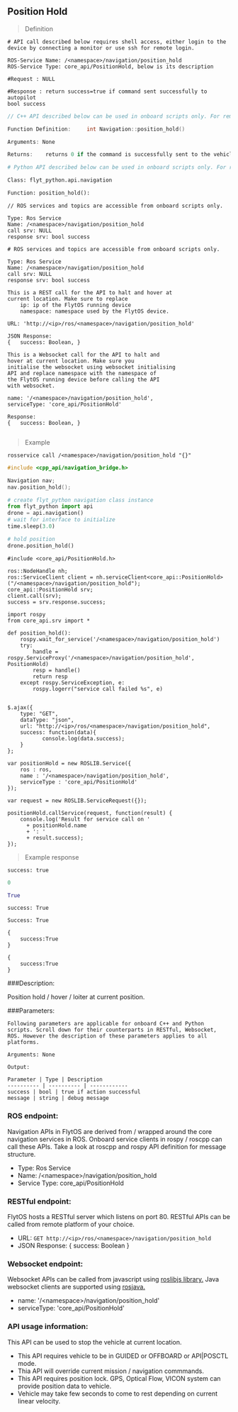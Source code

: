 ## Position Hold


> Definition

```shell
# API call described below requires shell access, either login to the device by connecting a monitor or use ssh for remote login.

ROS-Service Name: /<namespace>/navigation/position_hold
ROS-Service Type: core_api/PositionHold, below is its description

#Request : NULL

#Response : return success=true if command sent successfully to autopilot
bool success
```

```cpp
// C++ API described below can be used in onboard scripts only. For remote scripts you can use http client libraries to call FlytOS REST endpoints from C++.

Function Definition:     int Navigation::position_hold()

Arguments: None

Returns:    returns 0 if the command is successfully sent to the vehicle
```

```python
# Python API described below can be used in onboard scripts only. For remote scripts you can use http client libraries to call FlytOS REST endpoints from Python.

Class: flyt_python.api.navigation

Function: position_hold():
```

```cpp--ros
// ROS services and topics are accessible from onboard scripts only.

Type: Ros Service
Name: /<namespace>/navigation/position_hold
call srv: NULL
response srv: bool success
```

```python--ros
# ROS services and topics are accessible from onboard scripts only.

Type: Ros Service
Name: /<namespace>/navigation/position_hold
call srv: NULL
response srv: bool success

```

```javascript--REST
This is a REST call for the API to halt and hover at 
current location. Make sure to replace 
    ip: ip of the FlytOS running device
    namespace: namespace used by the FlytOS device.

URL: 'http://<ip>/ros/<namespace>/navigation/position_hold'

JSON Response:
{   success: Boolean, }

```

```javascript--Websocket
This is a Websocket call for the API to halt and 
hover at current location. Make sure you 
initialise the websocket using websocket initialising 
API and replace namespace with the namespace of 
the FlytOS running device before calling the API 
with websocket.

name: '/<namespace>/navigation/position_hold',
serviceType: 'core_api/PositionHold'

Response:
{   success: Boolean, }


```


> Example

```shell
rosservice call /<namespace>/navigation/position_hold "{}"
```

```cpp
#include <cpp_api/navigation_bridge.h>

Navigation nav;
nav.position_hold();
```

```python
# create flyt_python navigation class instance
from flyt_python import api
drone = api.navigation()
# wait for interface to initialize
time.sleep(3.0)

# hold position
drone.position_hold()

```

```cpp--ros
#include <core_api/PositionHold.h>

ros::NodeHandle nh;
ros::ServiceClient client = nh.serviceClient<core_api::PositionHold>("/<namespace>/navigation/position_hold");
core_api::PositionHold srv;
client.call(srv);
success = srv.response.success;
```

```python--ros
import rospy
from core_api.srv import *

def position_hold():
    rospy.wait_for_service('/<namespace>/navigation/position_hold')
    try:
        handle = rospy.ServiceProxy('/<namespace>/navigation/position_hold', PositionHold)
        resp = handle()
        return resp
    except rospy.ServiceException, e:
        rospy.logerr("service call failed %s", e)

```

```javascript--REST

$.ajax({
    type: "GET",
    dataType: "json",
    url: "http://<ip>/ros/<namespace>/navigation/position_hold",  
    success: function(data){
           console.log(data.success);
    }
};

```

```javascript--Websocket
var positionHold = new ROSLIB.Service({
    ros : ros,
    name : '/<namespace>/navigation/position_hold',
    serviceType : 'core_api/PositionHold'
});

var request = new ROSLIB.ServiceRequest({});

positionHold.callService(request, function(result) {
    console.log('Result for service call on '
      + positionHold.name
      + ': '
      + result.success);
});
```


> Example response

```shell
success: true
```

```cpp
0
```

```python
True
```

```cpp--ros
success: True
```

```python--ros
Success: True
```

```javascript--REST
{
    success:True
}

```

```javascript--Websocket
{
    success:True
}

```





###Description:

Position hold / hover / loiter at current position.  

###Parameters:
    
    Following parameters are applicable for onboard C++ and Python scripts. Scroll down for their counterparts in RESTful, Websocket, ROS. However the description of these parameters applies to all platforms. 
    
    Arguments: None
    
    Output:
    
    Parameter | Type | Description
    ---------- | ---------- | ------------
    success | bool | true if action successful
    message | string | debug message

### ROS endpoint:
Navigation APIs in FlytOS are derived from / wrapped around the core navigation services in ROS. Onboard service clients in rospy / roscpp can call these APIs. Take a look at roscpp and rospy API definition for message structure. 

* Type: Ros Service</br> 
* Name: /\<namespace\>/navigation/position_hold</br>
* Service Type: core_api/PositionHold

### RESTful endpoint:
FlytOS hosts a RESTful server which listens on port 80. RESTful APIs can be called from remote platform of your choice.

* URL: ``GET http://<ip>/ros/<namespace>/navigation/position_hold``
* JSON Response:
{
    success: Boolean
}


### Websocket endpoint:
Websocket APIs can be called from javascript using  [roslibjs library.](https://github.com/RobotWebTools/roslibjs) 
Java websocket clients are supported using [rosjava.](http://wiki.ros.org/rosjava)

* name: '/\<namespace\>/navigation/position_hold'</br>
* serviceType: 'core_api/PositionHold'


### API usage information:

This API can be used to stop the vehicle at current location. 

* This API requires vehicle to be in GUIDED or OFFBOARD or API|POSCTL mode.
* Thia API will override current mission / navigation commmands. 
* This API requires position lock. GPS, Optical Flow, VICON system can provide position data to vehicle.
* Vehicle may take few seconds to come to rest depending on current linear velocity.
